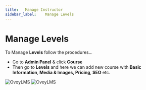 ```yaml
---
title:   Manage Instructor
sidebar_label:    Manage Levels
---
```


# Manage Levels
To Manage **Levels** follow the procedures…


- Go to **Admin Panel** &  click **Course**
- Then go to **Levels** and here we can add new course with **Basic Information, Media & Images, Pricing, SEO** etc.

![OvoyLMS](/assets/ovoy/levels.png)
![OvoyLMS](/assets/ovoy/add_new_level.png)


